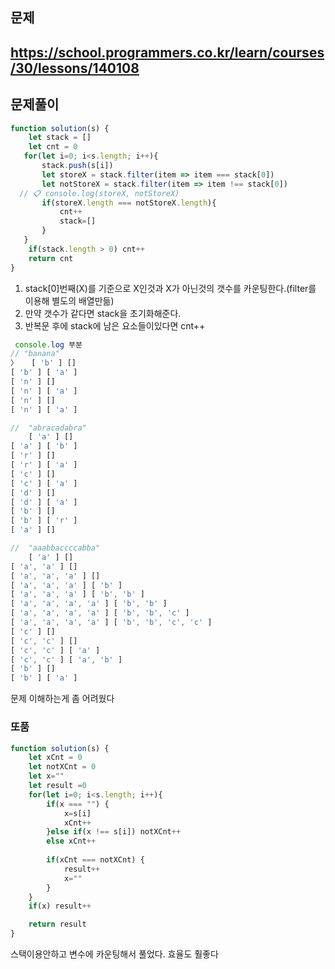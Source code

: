 ## 문제
https://school.programmers.co.kr/learn/courses/30/lessons/140108
---

## 문제풀이
```jsx
function solution(s) {
    let stack = []
    let cnt = 0
   for(let i=0; i<s.length; i++){
       stack.push(s[i])
       let storeX = stack.filter(item => item === stack[0])
       let notStoreX = stack.filter(item => item !== stack[0])
  // 📋 console.log(storeX, notStoreX)
       if(storeX.length === notStoreX.length){
           cnt++
           stack=[]
       }
   }
    if(stack.length > 0) cnt++
    return cnt
}
```
  1. stack[0]번째(X)를 기준으로 X인것과 X가 아닌것의 갯수를 카운팅한다.(filter를 이용해 별도의 배열만듦)
  2. 만약 갯수가 같다면 stack을 초기화해준다.
  3. 반복문 후에 stack에 남은 요소들이있다면 cnt++


```jsx
 console.log 부분
// "banana"
〉	[ 'b' ] []
[ 'b' ] [ 'a' ]
[ 'n' ] []
[ 'n' ] [ 'a' ]
[ 'n' ] []
[ 'n' ] [ 'a' ]

// 	"abracadabra"
	[ 'a' ] []
[ 'a' ] [ 'b' ]
[ 'r' ] []
[ 'r' ] [ 'a' ]
[ 'c' ] []
[ 'c' ] [ 'a' ]
[ 'd' ] []
[ 'd' ] [ 'a' ]
[ 'b' ] []
[ 'b' ] [ 'r' ]
[ 'a' ] []

// 	"aaabbaccccabba"
	[ 'a' ] []
[ 'a', 'a' ] []
[ 'a', 'a', 'a' ] []
[ 'a', 'a', 'a' ] [ 'b' ]
[ 'a', 'a', 'a' ] [ 'b', 'b' ]
[ 'a', 'a', 'a', 'a' ] [ 'b', 'b' ]
[ 'a', 'a', 'a', 'a' ] [ 'b', 'b', 'c' ]
[ 'a', 'a', 'a', 'a' ] [ 'b', 'b', 'c', 'c' ]
[ 'c' ] []
[ 'c', 'c' ] []
[ 'c', 'c' ] [ 'a' ]
[ 'c', 'c' ] [ 'a', 'b' ]
[ 'b' ] []
[ 'b' ] [ 'a' ]

```




문제 이해하는게 좀 어려웠다



### 또품
```jsx
function solution(s) {
    let xCnt = 0
    let notXCnt = 0
    let x=""
    let result =0
    for(let i=0; i<s.length; i++){
        if(x === "") {
            x=s[i]
            xCnt++
        }else if(x !== s[i]) notXCnt++
        else xCnt++
        
        if(xCnt === notXCnt) {
            result++
            x=""
        }   
    }
    if(x) result++

    return result
}
```

스택이용안하고 변수에 카운팅해서 풀었다. 효율도 훨좋다
